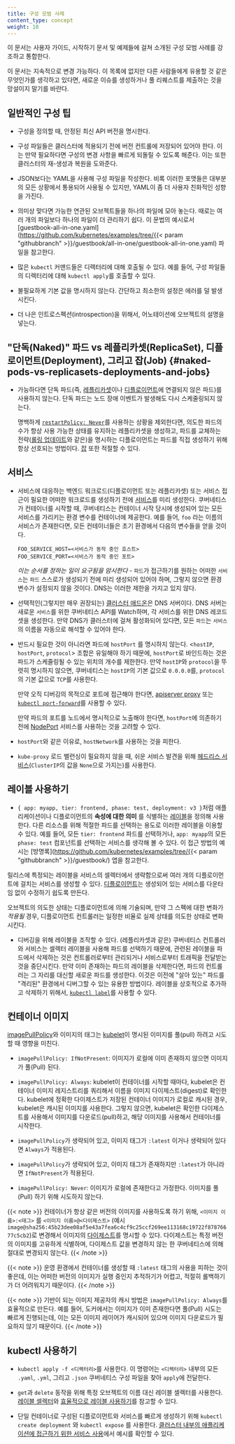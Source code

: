 ```yaml
---
title: 구성 모범 사례
content_type: concept
weight: 10
---
```


<!-- overview -->
이 문서는 사용자 가이드, 시작하기 문서 및 예제들에 걸쳐 소개된 구성 모범 사례를 강조하고 통합한다.

이 문서는 지속적으로 변경 가능하다. 이 목록에 없지만 다른 사람들에게 유용할 것 같은 무엇인가를 생각하고 있다면, 새로운 이슈를 생성하거나 풀 리퀘스트를 제출하는 것을 망설이지 말기를 바란다.


<!-- body -->
## 일반적인 구성 팁

- 구성을 정의할 때, 안정된 최신 API 버전을 명시한다.

- 구성 파일들은 클러스터에 적용되기 전에 버전 컨트롤에 저장되어 있어야 한다. 이는 만약 필요하다면 구성의 변경 사항을 빠르게 되돌릴 수 있도록 해준다. 이는 또한 클러스터의 재-생성과 복원을 도와준다.

- JSON보다는 YAML을 사용해 구성 파일을 작성한다. 비록 이러한 포맷들은 대부분의 모든 상황에서 통용되어 사용될 수 있지만, YAML이 좀 더 사용자 친화적인 성향을 가진다.

- 의미상 맞다면 가능한 연관된 오브젝트들을 하나의 파일에 모아 놓는다. 때로는 여러 개의 파일보다 하나의 파일이 더 관리하기 쉽다. 이 문법의 예시로서 [guestbook-all-in-one.yaml](https://github.com/kubernetes/examples/tree/{{< param "githubbranch" >}}/guestbook/all-in-one/guestbook-all-in-one.yaml) 파일을 참고한다.

- 많은 `kubectl` 커맨드들은 디렉터리에 대해 호출될 수 있다. 예를 들어, 구성 파일들의 디렉터리에 대해 `kubectl apply`를 호출할 수 있다.

- 불필요하게 기본 값을 명시하지 않는다. 간단하고 최소한의 설정은 에러를 덜 발생시킨다.

- 더 나은 인트로스펙션(introspection)을 위해서, 어노테이션에 오브젝트의 설명을 넣는다.


## "단독(Naked)" 파드 vs 레플리카셋(ReplicaSet), 디플로이먼트(Deployment), 그리고 잡(Job) {#naked-pods-vs-replicasets-deployments-and-jobs}

- 가능하다면 단독 파드(즉, [레플리카셋](/ko/docs/concepts/workloads/controllers/replicaset/)이나 [디플로이먼트](/ko/docs/concepts/workloads/controllers/deployment/)에 연결되지 않은 파드)를 사용하지 않는다. 단독 파드는 노드 장애 이벤트가 발생해도 다시 스케줄링되지 않는다.

  명백하게 [`restartPolicy: Never`](/ko/docs/concepts/workloads/pods/pod-lifecycle/#재시작-정책)를 사용하는 상황을 제외한다면, 의도한 파드의 수가 항상 사용 가능한 상태를 유지하는 레플리카셋을 생성하고, 파드를 교체하는 전략([롤링 업데이트](/ko/docs/concepts/workloads/controllers/deployment/#디플로이먼트-롤링-업데이트)와 같은)을 명시하는 디플로이먼트는 파드를 직접 생성하기 위해 항상 선호되는 방법이다. [잡](/ko/docs/concepts/workloads/controllers/job/) 또한 적절할 수 있다.


## 서비스

- 서비스에 대응하는 백엔드 워크로드(디플로이먼트 또는 레플리카셋) 또는 서비스 접근이 필요한 어떠한 워크로드를 생성하기 전에 [서비스](/ko/docs/concepts/services-networking/service/)를 미리 생성한다. 쿠버네티스가 컨테이너를 시작할 때, 쿠버네티스는 컨테이너 시작 당시에 생성되어 있는 모든 서비스를 가리키는 환경 변수를 컨테이너에 제공한다. 예를 들어, `foo` 라는 이름의 서비스가 존재한다면, 모든 컨테이너들은 초기 환경에서 다음의 변수들을 얻을 것이다.

  ```shell
  FOO_SERVICE_HOST=<서비스가 동작 중인 호스트>
  FOO_SERVICE_PORT=<서비스가 동작 중인 포트>
  ```

  *이는 순서를 정하는 일이 요구됨을 암시한다* - `파드`가 접근하기를 원하는 어떠한 `서비스`는 `파드` 스스로가 생성되기 전에 미리 생성되어 있어야 하며, 그렇지 않으면 환경 변수가 설정되지 않을 것이다. DNS는 이러한 제한을 가지고 있지 않다.

- 선택적인(그렇지만 매우 권장되는) [클러스터 애드온](/ko/docs/concepts/cluster-administration/addons/)은 DNS 서버이다.
DNS 서버는 새로운 `서비스`를 위한 쿠버네티스 API를 Watch하며, 각 서비스를 위한 DNS 레코드 셋을 생성한다. 만약 DNS가 클러스터에 걸쳐 활성화되어 있다면, 모든 `파드`는 `서비스`의 이름을 자동으로 해석할 수 있어야 한다.

- 반드시 필요한 것이 아니라면 파드에 `hostPort` 를 명시하지 않는다. <`hostIP`, `hostPort`, `protocol`> 조합은 유일해야 하기 때문에, `hostPort`로 바인드하는 것은 파드가 스케줄링될 수 있는 위치의 개수를 제한한다. 만약 `hostIP`와 `protocol`을 뚜렷히 명시하지 않으면, 쿠버네티스는 `hostIP`의 기본 값으로 `0.0.0.0`를, `protocol`의 기본 값으로 `TCP`를 사용한다.

  만약 오직 디버깅의 목적으로 포트에 접근해야 한다면, [apiserver proxy](/ko/docs/tasks/access-application-cluster/access-cluster/#수작업으로-apiserver-proxy-url을-구축) 또는 [`kubectl port-forward`](/ko/docs/tasks/access-application-cluster/port-forward-access-application-cluster/)를 사용할 수 있다.

  만약 파드의 포트를 노드에서 명시적으로 노출해야 한다면, `hostPort`에 의존하기 전에 [NodePort](/ko/docs/concepts/services-networking/service/#nodeport) 서비스를 사용하는 것을 고려할 수 있다.

- `hostPort`와 같은 이유로, `hostNetwork`를 사용하는 것을 피한다.

- `kube-proxy` 로드 밸런싱이 필요하지 않을 때, 쉬운 서비스 발견을 위해 [헤드리스 서비스](/ko/docs/concepts/services-networking/service/#헤드리스-headless-서비스)(`ClusterIP`의 값을 `None`으로 가지는)를 사용한다.

## 레이블 사용하기

- `{ app: myapp, tier: frontend, phase: test, deployment: v3 }`처럼 애플리케이션이나 디플로이먼트의 __속성에 대한 의미__ 를 식별하는 [레이블](/ko/docs/concepts/overview/working-with-objects/labels/)을 정의해 사용한다. 다른 리소스를 위해 적절한 파드를 선택하는 용도로 이러한 레이블을 이용할 수 있다. 예를 들어, 모든 `tier: frontend` 파드를 선택하거나, `app: myapp`의 모든 `phase: test` 컴포넌트를 선택하는 서비스를 생각해 볼 수 있다. 이 접근 방법의 예시는 [방명록](https://github.com/kubernetes/examples/tree/{{< param "githubbranch" >}}/guestbook/) 앱을 참고한다.

릴리스에 특정되는 레이블을 서비스의 셀렉터에서 생략함으로써 여러 개의 디플로이먼트에 걸치는 서비스를 생성할 수 있다. [디플로이먼트](/ko/docs/concepts/workloads/controllers/deployment/)는 생성되어 있는 서비스를 다운타임 없이 수정하기 쉽도록 만든다.

오브젝트의 의도한 상태는 디플로이먼트에 의해 기술되며, 만약 그 스펙에 대한 변화가 _적용될_ 경우, 디플로이먼트 컨트롤러는 일정한 비율로 실제 상태를 의도한 상태로 변화시킨다.

- 디버깅을 위해 레이블을 조작할 수 있다. (레플리카셋과 같은) 쿠버네티스 컨트롤러와 서비스는 셀렉터 레이블을 사용해 파드를 선택하기 때문에, 관련된 레이블을 파드에서 삭제하는 것은 컨트롤러로부터 관리되거나 서비스로부터 트래픽을 전달받는 것을 중단시킨다. 만약 이미 존재하는 파드의 레이블을 삭제한다면, 파드의 컨트롤러는 그 자리를 대신할 새로운 파드를 생성한다. 이것은 이전에 "살아 있는" 파드를 "격리된" 환경에서 디버그할 수 있는 유용한 방법이다. 레이블을 상호적으로 추가하고 삭제하기 위해서, [`kubectl label`](/docs/reference/generated/kubectl/kubectl-commands#label)를 사용할 수 있다.

## 컨테이너 이미지

[imagePullPolicy](/ko/docs/concepts/containers/images/#이미지-업데이트)와 이미지의 태그는 [kubelet](/docs/reference/command-line-tools-reference/kubelet/)이 명시된 이미지를 풀(pull) 하려고 시도할 때 영향을 미친다.

- `imagePullPolicy: IfNotPresent`: 이미지가 로컬에 이미 존재하지 않으면 이미지가 풀(Pull) 된다.

- `imagePullPolicy: Always`: kubelet이 컨테이너를 시작할 때마다, kubelet은 컨테이너 이미지 레지스트리를 쿼리해서 이름을 이미지 다이제스트(digest)로 확인한다. kubelet에 정확한 다이제스트가 저장된 컨테이너 이미지가 로컬로 캐시된 경우, kubelet은 캐시된 이미지를 사용한다. 그렇지 않으면, kubelet은 확인한 다이제스트를 사용해서 이미지를 다운로드(pull)하고, 해당 이미지를 사용해서 컨테이너를 시작한다.

- `imagePullPolicy`가 생략되어 있고, 이미지 태그가 `:latest` 이거나 생략되어 있다면 `Always`가 적용된다.

- `imagePullPolicy`가 생략되어 있고, 이미지 태그가 존재하지만 `:latest`가 아니라면 `IfNotPresent`가 적용된다.

- `imagePullPolicy: Never`: 이미지가 로컬에 존재한다고 가정한다. 이미지를 풀(Pull) 하기 위해 시도하지 않는다.

{{< note >}}
컨테이너가 항상 같은 버전의 이미지를 사용하도록 하기 위해, `<이미지 이름>:<태그>` 를 `<이미지 이름>@<다이제스트>` (예시 `image@sha256:45b23dee08af5e43a7fea6c4cf9c25ccf269ee113168c19722f87876677c5cb2`)로 변경해서 이미지의 [다이제스트](https://docs.docker.com/engine/reference/commandline/pull/#pull-an-image-by-digest-immutable-identifier)를 명시할 수 있다. 다이제스트는 특정 버전의 이미지를 고유하게 식별하며, 다이제스트 값을 변경하지 않는 한 쿠버네티스에 의해 절대로 변경되지 않는다.
{{< /note >}}

{{< note >}}
운영 환경에서 컨테이너를 생성할 때 `:latest` 태그의 사용을 피하는 것이 좋은데, 이는 어떠한 버전의 이미지가 실행 중인지 추적하기가 어렵고, 적절히 롤백하기가 더 어려워지기 때문이다.
{{< /note >}}

{{< note >}}
기반이 되는 이미지 제공자의 캐시 방법은 `imagePullPolicy: Always`를 효율적으로 만든다. 예를 들어, 도커에서는 이미지가 이미 존재한다면 풀(Pull) 시도는 빠르게 진행되는데, 이는 모든 이미지 레이어가 캐시되어 있으며 이미지 다운로드가 필요하지 않기 때문이다.
{{< /note >}}

## kubectl 사용하기

- `kubectl apply -f <디렉터리>`를 사용한다. 이 명령어는 `<디렉터리>` 내부의 모든 `.yaml`, `.yml`, 그리고 `.json` 쿠버네티스 구성 파일을 찾아 `apply`에 전달한다.

- `get`과 `delete` 동작을 위해 특정 오브젝트의 이름 대신 레이블 셀렉터를 사용한다. [레이블 셀렉터](/ko/docs/concepts/overview/working-with-objects/labels/#레이블-셀렉터)와 [효율적으로 레이블 사용하기](/ko/docs/concepts/cluster-administration/manage-deployment/#효과적인-레이블-사용)를 참고할 수 있다.

- 단일 컨테이너로 구성된 디플로이먼트와 서비스를 빠르게 생성하기 위해 `kubectl create deployment` 와 `kubectl expose` 를 사용한다. [클러스터 내부의 애플리케이션에 접근하기 위한 서비스 사용](/ko/docs/tasks/access-application-cluster/service-access-application-cluster/)에서 예시를 확인할 수 있다.

